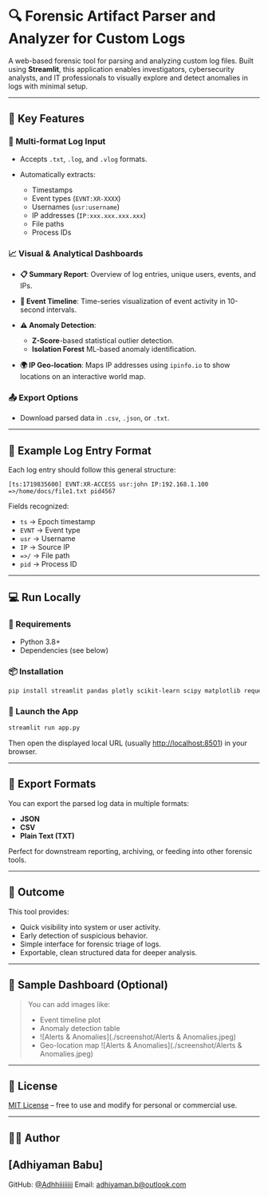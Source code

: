 # 🔍 Forensic Artifact Parser and Analyzer for Custom Logs

A web-based forensic tool for parsing and analyzing custom log files. Built using **Streamlit**, this application enables investigators, cybersecurity analysts, and IT professionals to visually explore and detect anomalies in logs with minimal setup.

---

## 🧰 Key Features

### 📂 Multi-format Log Input

* Accepts `.txt`, `.log`, and `.vlog` formats.
* Automatically extracts:

  * Timestamps
  * Event types (`EVNT:XR-XXXX`)
  * Usernames (`usr:username`)
  * IP addresses (`IP:xxx.xxx.xxx.xxx`)
  * File paths
  * Process IDs

### 📈 Visual & Analytical Dashboards

* **📋 Summary Report**: Overview of log entries, unique users, events, and IPs.
* **📅 Event Timeline**: Time-series visualization of event activity in 10-second intervals.
* **⚠️ Anomaly Detection**:

  * **Z-Score**-based statistical outlier detection.
  * **Isolation Forest** ML-based anomaly identification.
* **🌍 IP Geo-location**: Maps IP addresses using `ipinfo.io` to show locations on an interactive world map.

### 📤 Export Options

* Download parsed data in `.csv`, `.json`, or `.txt`.

---

## 🧪 Example Log Entry Format

Each log entry should follow this general structure:

```
[ts:1719835600] EVNT:XR-ACCESS usr:john IP:192.168.1.100 =>/home/docs/file1.txt pid4567
```

Fields recognized:

* `ts` → Epoch timestamp
* `EVNT` → Event type
* `usr` → Username
* `IP` → Source IP
* `=>/` → File path
* `pid` → Process ID

---

## 💻 Run Locally

### 🔧 Requirements

* Python 3.8+
* Dependencies (see below)

### 📦 Installation

```bash
pip install streamlit pandas plotly scikit-learn scipy matplotlib requests
```

### 🚀 Launch the App

```bash
streamlit run app.py
```

Then open the displayed local URL (usually [http://localhost:8501](http://localhost:8501)) in your browser.

---

## 📁 Export Formats

You can export the parsed log data in multiple formats:

* **JSON**
* **CSV**
* **Plain Text (TXT)**

Perfect for downstream reporting, archiving, or feeding into other forensic tools.

---

## 📌 Outcome

This tool provides:

* Quick visibility into system or user activity.
* Early detection of suspicious behavior.
* Simple interface for forensic triage of logs.
* Exportable, clean structured data for deeper analysis.

---

## 📸 Sample Dashboard (Optional)

> You can add images like:
>
> * Event timeline plot
> * Anomaly detection table
> * ![Alerts & Anomalies](./screenshot/Alerts & Anomalies.jpeg)
> * Geo-location map
![Alerts & Anomalies](./screenshot/Alerts & Anomalies.jpeg)
---

## 📜 License

[MIT License](LICENSE) – free to use and modify for personal or commercial use.

---

## 👨‍💻 Author

## **\[Adhiyaman Babu]**
GitHub: [@Adhhiiiiiiii](https://github.com/Adhhiiiiiiii)
Email: [adhiyaman.b@outlook.com](adhiyaman.b@outlook.com)
